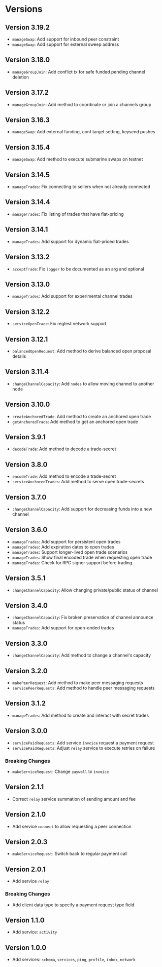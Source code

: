 # Versions

## Version 3.19.2

- `manageSwap`: Add support for inbound peer constraint
- `manageSwap`: Add support for external sweep address

## Version 3.18.0

- `manageGroupJoin`: Add conflict tx for safe funded pending channel deletion

## Version 3.17.2

- `manageGroupJoin`: Add method to coordinate or join a channels group

## Version 3.16.3

- `manageSwap`: Add external funding, conf target setting, keysend pushes

## Version 3.15.4

- `manageSwap`: Add method to execute submarine swaps on testnet

## Version 3.14.5

- `manageTrades`: Fix connecting to sellers when not already connected

## Version 3.14.4

- `manageTrades`: Fix listing of trades that have fiat-pricing

## Version 3.14.1

- `manageTrades`: Add support for dynamic fiat-priced trades

## Version 3.13.2

- `acceptTrade`: Fix `logger` to be documented as an arg and optional

## Version 3.13.0

- `manageTrades`: Add support for experimental channel trades

## Version 3.12.2

- `serviceOpenTrade`: Fix regtest network support

## Version 3.12.1

- `balancedOpenRequest`: Add method to derive balanced open proposal details

## Version 3.11.4

- `changeChannelCapacity`: Add `nodes` to allow moving channel to another node

## Version 3.10.0

- `createAnchoredTrade`: Add method to create an anchored open trade
- `getAnchoredTrade`: Add method to get an anchored open trade

## Version 3.9.1

- `decodeTrade`: Add method to decode a trade-secret

## Version 3.8.0

- `encodeTrade`: Add method to encode a trade-secret
- `serviceAnchoredTrades`: Add method to serve open trade-secrets

## Version 3.7.0

- `changeChannelCapacity`: Add support for decreasing funds into a new channel

## Version 3.6.0

- `manageTrades`: Add support for persistent open trades
- `manageTrades`: Add expiration dates to open trades
- `manageTrades`: Support longer-lived open trade scenarios
- `manageTrades`: Show final encoded trade when requesting open trade
- `manageTrades`: Check for RPC signer support before trading

## Version 3.5.1

- `changeChannelCapacity`: Allow changing private/public status of channel

## Version 3.4.0

- `changeChannelCapacity`: Fix broken preservation of channel announce status
- `manageTrades`: Add support for open-ended trades

## Version 3.3.0

- `changeChannelCapacity`: Add method to change a channel's capacity

## Version 3.2.0

- `makePeerRequest`: Add method to make peer messaging requests
- `servicePeerRequests`: Add method to handle peer messaging requests

## Version 3.1.2

- `manageTrades`: Add method to create and interact with secret trades

## Version 3.0.0

- `servicePaidRequests`: Add service `invoice` request a payment request
- `servicePaidRequests`: Adjust `relay` service to execute retries on failure

### Breaking Changes

- `makeServiceRequest`: Change `paywall` to `invoice`

## Version 2.1.1

- Correct `relay` service summation of sending amount and fee

## Version 2.1.0

- Add service `connect` to allow requesting a peer connection

## Version 2.0.3

- `makeServiceRequest`: Switch back to regular payment call

## Version 2.0.1

- Add service `relay`

### Breaking Changes

- Add client data type to specify a payment request type field

## Version 1.1.0

- Add service: `activity`

## Version 1.0.0

- Add services: `schema`, `services`, `ping`, `profile`, `inbox`, `network`
